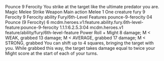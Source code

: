 <ability>
  <name>Pounce</name>
  <cost>9 Ferocity</cost>
  <flavor>You strike at the target like the ultimate predator you are.</flavor>
  <keywords>
    <keyword>Magic</keyword>
    <keyword>Melee</keyword>
    <keyword>Strike</keyword>
    <keyword>Weapon</keyword>
  </keywords>
  <type>Main action</type>
  <distance>Melee 1</distance>
  <target>One creature</target>
  <metadata>
    <class>fury</class>
    <cost>9 Ferocity</cost>
    <cost_amount>9</cost_amount>
    <cost_resource>Ferocity</cost_resource>
    <feature_type>ability</feature_type>
    <file_dpath>Fury/6th-Level Features</file_dpath>
    <item_id>pounce-9-ferocity</item_id>
    <item_index>04</item_index>
    <item_name>Pounce (9 Ferocity)</item_name>
    <level>6</level>
    <scc>mcdm.heroes.v1:feature.ability.fury.6th-level-feature:pounce-9-ferocity</scc>
    <scdc>1.1.1:6.2.5.3:04</scdc>
    <source>mcdm.heroes.v1</source>
    <type>feature/ability/fury/6th-level-feature</type>
  </metadata>
  <effects>
    <effect type="roll">
      <roll>Power Roll + Might</roll>
      <t1>8 damage; M &lt; WEAK, grabbed</t1>
      <t2>13 damage; M &lt; AVERAGE, grabbed</t2>
      <t3>17 damage; M &lt; STRONG, grabbed</t3>
    </effect>
    <effect type="mundane">You can shift up to 4 squares, bringing the target with you. While grabbed this way, the target takes damage equal to twice your Might score at the start of each of your turns.</effect>
  </effects>
</ability>
